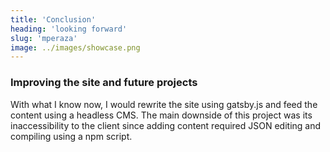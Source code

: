 ```yaml
---
title: 'Conclusion'
heading: 'looking forward'
slug: 'mperaza'
image: ../images/showcase.png
---
```


### Improving the site and future projects

With what I know now, I would rewrite the site using gatsby.js and feed the content using a headless CMS. The main downside of this project was its inaccessibility to the client since adding content required JSON editing and compiling using a npm script.
